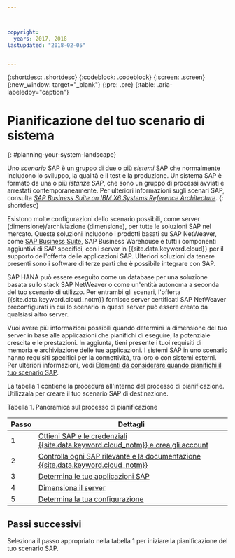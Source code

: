 ```yaml
---



copyright:
  years: 2017, 2018
lastupdated: "2018-02-05"


---
```


{:shortdesc: .shortdesc}
{:codeblock: .codeblock}
{:screen: .screen}
{:new_window: target="_blank"}
{:pre: .pre}
{:table: .aria-labeledby="caption"}

# Pianificazione del tuo scenario di sistema 
{: #planning-your-system-landscape}

Uno *scenario* SAP è un gruppo di due o più *sistemi* SAP che normalmente includono lo sviluppo, la qualità e il test e la produzione. Un sistema SAP è formato da una o più *istanze SAP*, che sono un gruppo di processi avviati e arrestati contemporaneamente. Per ulteriori informazioni sugli scenari SAP, consulta [*SAP Business Suite on IBM X6 Systems Reference Architecture*](https://lenovopress.com/redp5073.pdf).
{: shortdesc}

Esistono molte configurazioni dello scenario possibili, come server (dimensione)/archiviazione (dimensione), per tutte le soluzioni SAP nel mercato. Queste soluzioni includono i prodotti basati su SAP NetWeaver, come [SAP Business Suite](https://open.sap.com/courses/suitehana1), SAP Business Warehouse e tutti i componenti aggiuntivi di SAP specifici, con i server in {{site.data.keyword.cloud}} per il supporto dell'offerta delle applicazioni SAP. Ulteriori soluzioni da tenere presenti sono i software di terze parti che è possibile integrare con SAP. 

SAP HANA può essere eseguito come un database per una soluzione basata sullo stack SAP NetWeaver o come un'entità autonoma a seconda del tuo scenario di utilizzo. Per entrambi gli scenari, l'offerta {{site.data.keyword.cloud_notm}} fornisce server certificati SAP NetWeaver preconfigurati in cui lo scenario in questi server può essere creato da qualsiasi altro server.

Vuoi avere più informazioni possibili quando determini la dimensione del tuo server in base alle applicazioni che pianifichi di eseguire, la potenziale crescita e le prestazioni. In aggiunta, tieni presente i tuoi requisiti di memoria e archiviazione delle tue applicazioni. I sistemi SAP in uno scenario hanno requisiti specifici per la connettività, tra loro o con sistemi esterni. Per ulteriori informazioni, vedi [Elementi da considerare quando pianifichi il tuo scenario SAP](/docs/infrastructure/sap-hana/hana-considerations.html).

La tabella 1 contiene la procedura all'interno del processo di pianificazione. Utilizzala per creare il tuo scenario SAP di destinazione.

Tabella 1. Panoramica sul processo di pianificazione

| Passo | Dettagli |
| --- | --- |
| 1 | [Ottieni SAP e le credenziali {{site.data.keyword.cloud_notm}} e crea gli account](/docs/infrastructure/sap-hana/hana-get-credentials.html) |
| 2 | [Controlla ogni SAP rilevante e la documentazione {{site.data.keyword.cloud_notm}}](/docs/infrastructure/sap-hana/hana-review-doc.html) |
| 3 | [Determina le tue applicazioni SAP](/docs/infrastructure/sap-hana/hana-determine-apps.html) |
| 4 | [Dimensiona il server](/docs/infrastructure/sap-hana/hana-size-server.html) |
| 5 | [Determina la tua configurazione](/docs/infrastructure/sap-hana/hana-determine-configuration.html) |

## Passi successivi

Seleziona il passo appropriato nella tabella 1 per iniziare la pianificazione del tuo scenario SAP.

